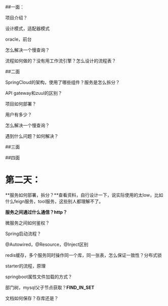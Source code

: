 ##一面：

项目介绍？

设计模式，适配器模式

oracle，前台

怎么解决一个慢查询？

流程如何做的？没有用工作流引擎？怎么设计的流程表？

##二面

SpringCloud的架构，使用了哪些组件？服务是怎么拆分？

API gateway和zuul的区别？

项目如何部署？

用户有多少？

怎么解决一个慢查询？

遇到什么问题？如何解决？

##三面

##四面





# 第二天：

**服务如何部署，拆分？**查看资料，自行设计一下，说实际使用的太low，比如什么feign服务，tool服务，这些别人都理解不了。

**服务之间通过什么通信？http？**

微服务之间如何鉴权？

Spring启动流程？

@Autowired，@Resource，@Inject区别

redis缓存，多个服务同时操作同一个库，同一张表，怎么保证一致性？分布式锁

starter的流程，原理

springboot属性文件加载的方式？

部门树，mysql父子节点获取？**FIND_IN_SET**



文档如何保存？存库还是？